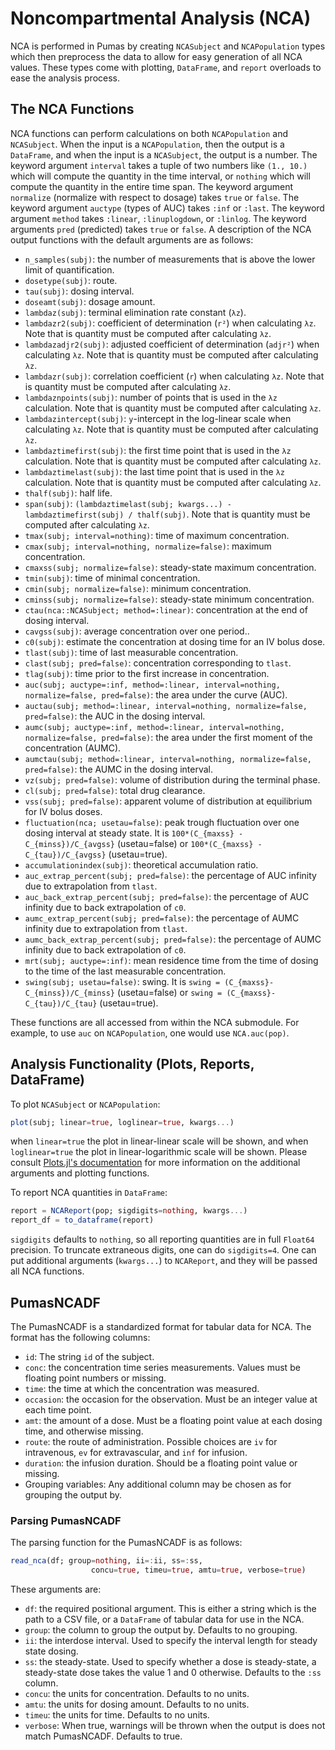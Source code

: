 # Noncompartmental Analysis (NCA)

NCA is performed in Pumas by creating `NCASubject` and `NCAPopulation` types
which then preprocess the data to allow for easy generation of all NCA values.
These types come with plotting, `DataFrame`, and `report` overloads to ease the
analysis process.

## The NCA Functions

NCA functions can perform calculations on both `NCAPopulation` and `NCASubject`.
When the input is a `NCAPopulation`, then the output is a `DataFrame`, and when
the input is a `NCASubject`, the output is a number. The keyword argument
`interval` takes a tuple of two numbers like `(1., 10.)` which will compute the
quantity in the time interval, or `nothing` which will compute the quantity in
the entire time span. The keyword argument `normalize` (normalize with respect
to dosage) takes `true` or `false`. The keyword argument `auctype` (types of
AUC) takes `:inf` or `:last`. The keyword argument `method` takes `:linear`,
`:linuplogdown`, or `:linlog`. The keyword arguments `pred` (predicted) takes
`true` or `false`. A description of the NCA output functions with the default
arguments are as follows:

- `n_samples(subj)`: the number of measurements that is above the lower limit of
  quantification.
- `dosetype(subj)`: route.
- `tau(subj)`: dosing interval.
- `doseamt(subj)`: dosage amount.
- `lambdaz(subj)`: terminal elimination rate constant (``λz``).
- `lambdazr2(subj)`: coefficient of determination (``r²``) when calculating
  ``λz``. Note that is quantity must be computed after calculating ``λz``.
- `lambdazadjr2(subj)`: adjusted coefficient of determination (``adjr²``) when
  calculating ``λz``. Note that is quantity must be computed after calculating
  ``λz``.
- `lambdazr(subj)`: correlation coefficient (``r``) when calculating ``λz``.
  Note that is quantity must be computed after calculating ``λz``.
- `lambdaznpoints(subj)`: number of points that is used in the ``λz``
  calculation. Note that is quantity must be computed after calculating ``λz``.
- `lambdazintercept(subj)`: `y`-intercept in the log-linear scale when
  calculating ``λz``. Note that is quantity must be computed after calculating
  ``λz``.
- `lambdaztimefirst(subj)`: the first time point that is used in the ``λz``
  calculation. Note that is quantity must be computed after calculating ``λz``.
- `lambdaztimelast(subj)`: the last time point that is used in the ``λz``
  calculation. Note that is quantity must be computed after calculating ``λz``.
- `thalf(subj)`: half life.
- `span(subj)`: `(lambdaztimelast(subj; kwargs...) - lambdaztimefirst(subj) /
  thalf(subj)`. Note that is quantity must be computed after calculating ``λz``.
- `tmax(subj; interval=nothing)`: time of maximum concentration.
- `cmax(subj; interval=nothing, normalize=false)`: maximum concentration.
- `cmaxss(subj; normalize=false)`: steady-state maximum concentration.
- `tmin(subj)`: time of minimal concentration.
- `cmin(subj; normalize=false)`: minimum concentration.
- `cminss(subj; normalize=false)`: steady-state minimum concentration.
- `ctau(nca::NCASubject; method=:linear)`: concentration at the end of dosing
  interval.
- `cavgss(subj)`: average concentration over one period..
- `c0(subj)`: estimate the concentration at dosing time for an IV bolus dose.
- `tlast(subj)`: time of last measurable concentration.
- `clast(subj; pred=false)`: concentration corresponding to `tlast`.
- `tlag(subj)`: time prior to the first increase in concentration.
- `auc(subj; auctype=:inf, method=:linear, interval=nothing, normalize=false,
  pred=false)`: the area under the curve (AUC).
- `auctau(subj; method=:linear, interval=nothing, normalize=false, pred=false)`:
  the AUC in the dosing interval.
- `aumc(subj; auctype=:inf, method=:linear, interval=nothing, normalize=false,
  pred=false)`: the area under the first moment of the concentration (AUMC).
- `aumctau(subj; method=:linear, interval=nothing, normalize=false,
  pred=false)`: the AUMC in the dosing interval.
- `vz(subj; pred=false)`: volume of distribution during the terminal phase.
- `cl(subj; pred=false)`: total drug clearance.
- `vss(subj; pred=false)`: apparent volume of distribution at equilibrium for IV
  bolus doses.
- `fluctuation(nca; usetau=false)`: peak trough fluctuation over one dosing
  interval at steady state. It is ``100*(C_{maxss} - C_{minss})/C_{avgss}``
  (usetau=false) or ``100*(C_{maxss} - C_{tau})/C_{avgss}`` (usetau=true).
- `accumulationindex(subj)`: theoretical accumulation ratio.
- `auc_extrap_percent(subj; pred=false)`: the percentage of AUC infinity due to
  extrapolation from `tlast`.
- `auc_back_extrap_percent(subj; pred=false)`: the percentage of AUC infinity
  due to back extrapolation of `c0`.
- `aumc_extrap_percent(subj; pred=false)`: the percentage of AUMC infinity due
  to extrapolation from `tlast`.
- `aumc_back_extrap_percent(subj; pred=false)`: the percentage of AUMC infinity
  due to back extrapolation of `c0`.
- `mrt(subj; auctype=:inf)`: mean residence time from the time of dosing to the
  time of the last measurable concentration.
- `swing(subj; usetau=false)`: swing. It is ``swing =
  (C_{maxss}-C_{minss})/C_{minss}`` (usetau=false) or ``swing =
  (C_{maxss}-C_{tau})/C_{tau}`` (usetau=true).

These functions are all accessed from within the NCA submodule. For example,
to use `auc` on `NCAPopulation`, one would use `NCA.auc(pop)`.

## Analysis Functionality (Plots, Reports, DataFrame)

To plot `NCASubject` or `NCAPopulation`:
```julia
plot(subj; linear=true, loglinear=true, kwargs...)
```
when `linear=true` the plot in linear-linear scale will be shown, and when
`loglinear=true` the plot in linear-logarithmic scale will be shown. Please
consult [Plots.jl's documentation](http://docs.juliaplots.org/latest/) for more
information on the additional arguments and plotting functions.

To report NCA quantities in `DataFrame`:
```julia
report = NCAReport(pop; sigdigits=nothing, kwargs...)
report_df = to_dataframe(report)
```
`sigdigits` defaults to `nothing`, so all reporting quantities are in full
`Float64` precision. To truncate extraneous digits, one can do `sigdigits=4`.
One can put additional arguments (`kwargs...`) to `NCAReport`, and they will be
passed all NCA functions.

## PumasNCADF

The PumasNCADF is a standardized format for tabular data for NCA. The format has
the following columns:

- `id`: The string `id` of the subject.
- `conc`: the concentration time series measurements. Values must be floating
  point numbers or missing.
- `time`: the time at which the concentration was measured.
- `occasion`: the occasion for the observation. Must be an integer value at each time
  point.
- `amt`: the amount of a dose. Must be a floating point value at each dosing
  time, and otherwise missing.
- `route`: the route of administration. Possible choices are `iv` for intravenous,
  `ev` for extravascular, and `inf` for infusion.
- `duration`: the infusion duration. Should be a floating point value or missing.
- Grouping variables: Any additional column may be chosen as for grouping the
  output by.

### Parsing PumasNCADF

The parsing function for the PumasNCADF is as follows:

```julia
read_nca(df; group=nothing, ii=:ii, ss=:ss,
                  concu=true, timeu=true, amtu=true, verbose=true)
```

These arguments are:

- `df`: the required positional argument. This is either a string which is the
  path to a CSV file, or a `DataFrame` of tabular data for use in the NCA.
- `group`: the column to group the output by. Defaults to no grouping.
- `ii`: the interdose interval. Used to specify the interval length for steady
  state dosing.
- `ss`: the steady-state. Used to specify whether a dose is steady-state, a
  steady-state dose takes the value 1 and 0 otherwise. Defaults to the `:ss`
  column.
- `concu`: the units for concentration. Defaults to no units.
- `amtu`: the units for dosing amount. Defaults to no units.
- `timeu`: the units for time. Defaults to no units.
- `verbose`: When true, warnings will be thrown when the output is does not
  match PumasNCADF. Defaults to true.
